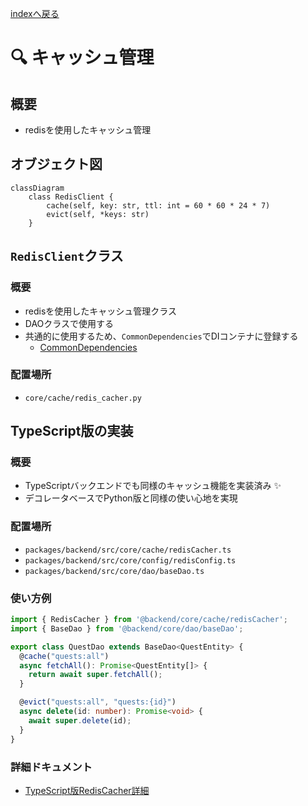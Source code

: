 [indexへ戻る](../index.md)
# 🔍 キャッシュ管理

## 概要
- redisを使用したキャッシュ管理

## オブジェクト図
```mermaid
classDiagram
    class RedisClient {
        cache(self, key: str, ttl: int = 60 * 60 * 24 * 7)
        evict(self, *keys: str)
    }
```

## `RedisClient`クラス
### 概要
- redisを使用したキャッシュ管理クラス
- DAOクラスで使用する
- 共通的に使用するため、`CommonDependencies`でDIコンテナに登録する
    - [CommonDependencies](./エンドポイント-endpoint.md)
### 配置場所
- `core/cache/redis_cacher.py`

## TypeScript版の実装

### 概要
- TypeScriptバックエンドでも同様のキャッシュ機能を実装済み ✨
- デコレータベースでPython版と同様の使い心地を実現

### 配置場所
- `packages/backend/src/core/cache/redisCacher.ts`
- `packages/backend/src/core/config/redisConfig.ts`
- `packages/backend/src/core/dao/baseDao.ts`

### 使い方例
```typescript
import { RedisCacher } from '@backend/core/cache/redisCacher';
import { BaseDao } from '@backend/core/dao/baseDao';

export class QuestDao extends BaseDao<QuestEntity> {
  @cache("quests:all")
  async fetchAll(): Promise<QuestEntity[]> {
    return await super.fetchAll();
  }

  @evict("quests:all", "quests:{id}")
  async delete(id: number): Promise<void> {
    await super.delete(id);
  }
}
```

### 詳細ドキュメント
- [TypeScript版RedisCacher詳細](../../../packages/backend/src/core/cache/README.md)
